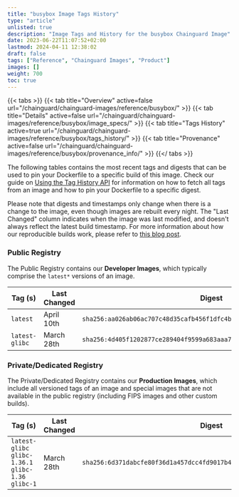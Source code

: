 ```yaml
---
title: "busybox Image Tags History"
type: "article"
unlisted: true
description: "Image Tags and History for the busybox Chainguard Image"
date: 2023-06-22T11:07:52+02:00
lastmod: 2024-04-11 12:38:02
draft: false
tags: ["Reference", "Chainguard Images", "Product"]
images: []
weight: 700
toc: true
---
```


{{< tabs >}}
{{< tab title="Overview" active=false url="/chainguard/chainguard-images/reference/busybox/" >}}
{{< tab title="Details" active=false url="/chainguard/chainguard-images/reference/busybox/image_specs/" >}}
{{< tab title="Tags History" active=true url="/chainguard/chainguard-images/reference/busybox/tags_history/" >}}
{{< tab title="Provenance" active=false url="/chainguard/chainguard-images/reference/busybox/provenance_info/" >}}
{{</ tabs >}}

The following tables contains the most recent tags and digests that can be used to pin your Dockerfile to a specific build of this image. Check our guide on [Using the Tag History API](/chainguard/chainguard-images/using-the-tag-history-api/) for information on how to fetch all tags from an image and how to pin your Dockerfile to a specific digest.

Please note that digests and timestamps only change when there is a change to the image, even though images are rebuilt every night. The "Last Changed" column indicates when the image was last modified, and doesn't always reflect the latest build timestamp. For more information about how our reproducible builds work, please refer to [this blog post](https://www.chainguard.dev/unchained/reproducing-chainguards-reproducible-image-builds).

### Public Registry
The Public Registry contains our **Developer Images**, which typically comprise the `latest*` versions of an image.

| Tag (s)         | Last Changed | Digest                                                                    |
|-----------------|--------------|---------------------------------------------------------------------------|
|  `latest`       | April 10th   | `sha256:aa026ab06ac707c48d35cafb456f1dfc4bfc44d66f9fff2a8fdbcf3d50fecaeb` |
|  `latest-glibc` | March 28th   | `sha256:4d405f1202877ce289404f9599a683aaa76f0a0f9b40d9ea580d134f6620610b` |


### Private/Dedicated Registry
The Private/Dedicated Registry contains our **Production Images**, which include all versioned tags of an image and special images that are not available in the public registry (including FIPS images and other custom builds).

| Tag (s)                                               | Last Changed | Digest                                                                    |
|-------------------------------------------------------|--------------|---------------------------------------------------------------------------|
|  `latest-glibc` `glibc-1.36.1` `glibc-1.36` `glibc-1` | March 28th   | `sha256:6d371dabcfe80f36d1a457dcc4fd9017b48f16892a3b9c124bcc472b856e2718` |

